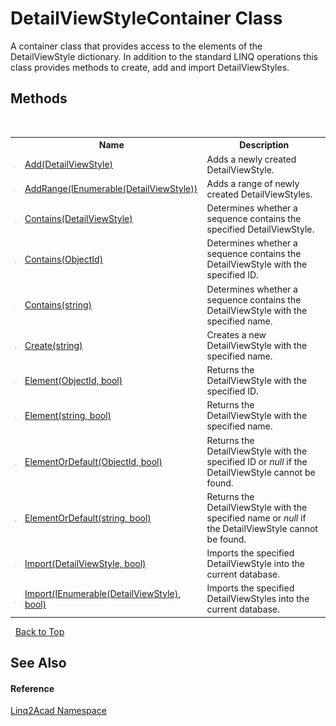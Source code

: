 # DetailViewStyleContainer Class
 

A container class that provides access to the elements of the DetailViewStyle dictionary. In addition to the standard LINQ operations this class provides methods to create, add and import DetailViewStyles.


## Methods
&nbsp;<table><tr><th></th><th>Name</th><th>Description</th></tr><tr><td>![Public method](media/pubmethod.gif "Public method")</td><td><a href="M_Linq2Acad_DetailViewStyleContainer_Add.md">Add(DetailViewStyle)</a></td><td>
Adds a newly created DetailViewStyle.
&nbsp;</tr><tr><td>![Public method](media/pubmethod.gif "Public method")</td><td><a href="M_Linq2Acad_DetailViewStyleContainer_AddRange.md">AddRange(IEnumerable(DetailViewStyle))</a></td><td>
Adds a range of newly created DetailViewStyles.
&nbsp;</tr><tr><td>![Public method](media/pubmethod.gif "Public method")</td><td><a href="M_Linq2Acad_DetailViewStyleContainer_Contains_1.md">Contains(DetailViewStyle)</a></td><td>
Determines whether a sequence contains the specified DetailViewStyle.
&nbsp;</tr><tr><td>![Public method](media/pubmethod.gif "Public method")</td><td><a href="M_Linq2Acad_DetailViewStyleContainer_Contains.md">Contains(ObjectId)</a></td><td>
Determines whether a sequence contains the DetailViewStyle with the specified ID.
&nbsp;</tr><tr><td>![Public method](media/pubmethod.gif "Public method")</td><td><a href="M_Linq2Acad_DetailViewStyleContainer_Contains_2.md">Contains(string)</a></td><td>
Determines whether a sequence contains the DetailViewStyle with the specified name.
&nbsp;</tr><tr><td>![Public method](media/pubmethod.gif "Public method")</td><td><a href="M_Linq2Acad_DetailViewStyleContainer_Create.md">Create(string)</a></td><td>
Creates a new DetailViewStyle with the specified name.
&nbsp;</tr><tr><td>![Public method](media/pubmethod.gif "Public method")</td><td><a href="M_Linq2Acad_DetailViewStyleContainer_Element.md">Element(ObjectId, bool)</a></td><td>
Returns the DetailViewStyle with the specified ID.
&nbsp;</tr><tr><td>![Public method](media/pubmethod.gif "Public method")</td><td><a href="M_Linq2Acad_DetailViewStyleContainer_Element_1.md">Element(string, bool)</a></td><td>
Returns the DetailViewStyle with the specified name.
&nbsp;</tr><tr><td>![Public method](media/pubmethod.gif "Public method")</td><td><a href="M_Linq2Acad_DetailViewStyleContainer_ElementOrDefault.md">ElementOrDefault(ObjectId, bool)</a></td><td>
Returns the DetailViewStyle with the specified ID or <i>null</i> if the DetailViewStyle cannot be found.
&nbsp;</tr><tr><td>![Public method](media/pubmethod.gif "Public method")</td><td><a href="M_Linq2Acad_DetailViewStyleContainer_ElementOrDefault_1.md">ElementOrDefault(string, bool)</a></td><td>
Returns the DetailViewStyle with the specified name or <i>null</i> if the DetailViewStyle cannot be found.
&nbsp;</tr><tr><td>![Public method](media/pubmethod.gif "Public method")</td><td><a href="M_Linq2Acad_DetailViewStyleContainer_Import_1.md">Import(DetailViewStyle, bool)</a></td><td>
Imports the specified DetailViewStyle into the current database.
&nbsp;</tr><tr><td>![Public method](media/pubmethod.gif "Public method")</td><td><a href="M_Linq2Acad_DetailViewStyleContainer_Import.md">Import(IEnumerable(DetailViewStyle), bool)</a></td><td>
Imports the specified DetailViewStyles into the current database.
&nbsp;</tr></table>&nbsp;
<a href="#detailviewstylecontainer-class">Back to Top</a>

## See Also


#### Reference
<a href="N_Linq2Acad.md">Linq2Acad Namespace</a><br />
